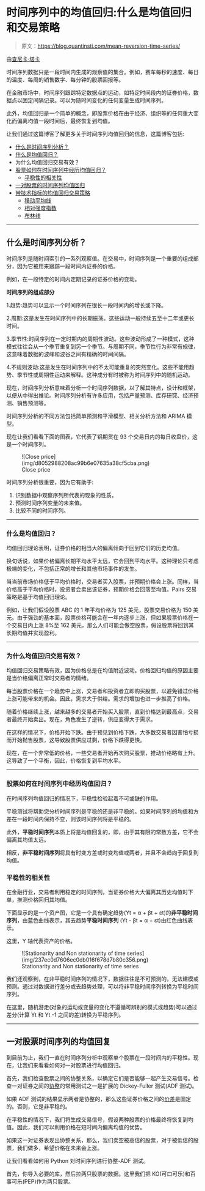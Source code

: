 # 时间序列中的均值回归:什么是均值回归和交易策略

> 原文：<https://blog.quantinsti.com/mean-reversion-time-series/>

由[查尼卡·塔卡](https://www.linkedin.com/in/chainika-bahl-thakar-b32971155/)

时间序列数据只是一段时间内生成的观察值的集合。例如，赛车每秒的速度、每日的温度、每周的销售数字、每分钟的股票回报等。

在金融市场中，时间序列跟踪特定数据点的运动，如特定时间段内的证券价格，数据点以固定间隔记录。可以为随时间变化的任何变量生成时间序列。

此外，均值回归是一个简单的概念，即股票价格在由于经济、组织等的任何重大变化而偏离均值一段时间后，最终恢复到均值。

让我们通过这篇博客了解更多关于时间序列均值回归的信息，这篇博客包括:

*   [什么是时间序列分析？](#what-is-time-series-analysis)
*   [什么是均值回归？](#what-is-mean-reversion)
*   为什么均值回归交易有效？
*   [股票如何在时间序列中经历均值回归？](#how-does-a-stock-undergo-mean-reversion-in-time-series)
    *   [平稳性的相关性](#relevance-of-stationarity)
*   [一对股票的时间序列均值回归](#mean-reversion-in-time-series-with-a-pair-of-stocks)
*   [带技术指标的均值回归交易策略](#mean-reversion-trading-strategies-with-technical-indicators)
    *   [移动平均线](#moving-average)
    *   [相对强度指数](#rsi)
    *   [布林线](#bollinger-bands)

* * *

## 什么是时间序列分析？

时间序列是随时间索引的一系列观察值。在交易中，时间序列是一个重要的组成部分，因为它被用来跟踪一段时间内证券的价格。

例如，在一段特定的时间内定期记录的证券价格的变动。

**时间序列的组成部分**

1.趋势:趋势可以显示一个时间序列在很长一段时间内的增长或下降。

2.周期:这是发生在时间序列中的长期振荡。这些运动一般持续五至十二年或更长时间。

3.季节性:时间序列在一定时期内的周期性波动。这些波动形成了一种模式，这种模式往往会从一个季节重复到另一个季节。与周期不同，季节性行为非常有规律，这意味着数据的波峰和波谷之间有精确的时间间隔。

4.不规则波动:这是发生在时间序列中的不太可能重复的突然变化。这些不能用趋势、季节性或周期性运动来解释。这种成分有时被称为时间序列中的随机运动。

现在，时间序列分析意味着分析一个时间序列数据，以了解其特点，设计和框架，以便从中得出推论。时间序列分析有许多应用，包括产量预测、库存研究、经济预测、销售预测等。

时间序列分析的不同方法包括简单预测和平滑模型、相关分析方法和 ARIMA 模型。

现在让我们看看下面的图表，它代表了铝期货在 93 个交易日内的每日收盘价，这是一个时间序列。

<figure class="kg-card kg-image-card kg-width-full kg-card-hascaption">![Close price](img/d8052988208ac99b6e07635a38cf5cba.png)

<figcaption>Close price</figcaption>

</figure>

时间序列分析很重要，因为它有助于:

1.  识别数据中观察序列所代表的现象的性质。
2.  预测时间序列变量的未来值。
3.  比较不同的时间序列。

* * *

### 什么是均值回归？

均值回归理论表明，证券价格的相当大的偏离倾向于回到它们的历史均值。

换句话说，如果价格偏离长期平均水平太远，它会回到平均水平。这种理论只考虑极端的变化，不包括正常的增长和其他市场事件的发生。

当当前市场价格低于平均价格时，交易者买入股票，并预期价格会上涨。同样，当价格高于平均价格时，投资者会卖出该证券，预期价格会回落至均值。Pairs 交易策略是基于均值回归理论。

例如，让我们假设股票 ABC 的 1 年平均价格为 125 美元，股票交易价格为 150 美元。由于强劲的基本面，股票价格可能会在一年内逐步上涨，但如果股票价格在一个交易日内上涨 8%至 162 美元，那么人们可能会做空股票，假设股票将回到其长期均值并实现盈利。

* * *

### 为什么均值回归交易有效？

均值回归交易策略有效，因为价格总是在均值附近波动。价格回归均值的原因主要是当价格偏离正常时交易者的情绪。

每当股票价格在一个趋势中上涨，交易者和投资者立即购买股票，以避免错过价格上涨可能带来的机会。因此，需求大于供给。需求的增加也进一步推高了价格。

随着价格继续上涨，越来越多的交易者开始买入股票，直到价格达到最高点，交易者最终开始卖出。现在，角色发生了逆转，供应变得大于需求。

在这样的情况下，价格开始下跌。由于预见到价格下跌，大多数交易者因害怕亏损而开始抛售股票，这导致股票供应过剩，价格下跌得更快。

现在，在一个非常低的价格，一些交易者开始再次购买股票，推动价格略有上升。这导致了一个平衡，因此，价格恢复到平均水平。

* * *

### 股票如何在时间序列中经历均值回归？

在时间序列均值回归的情况下，平稳性检验起着不可或缺的作用。

平稳测试将帮助您分析时间序列是平稳的还是非平稳的。如果时间序列的均值和方差在一段时间内保持不变，则该时间序列将是平稳的。

此外，**平稳时间序列**本质上将是均值回复的，即，由于其有限的常数方差，它不会偏离其均值太远。

相反，**非平稳时间序列**将具有时变方差或时变均值或两者，并且不会趋向于回复到均值。

### 平稳性的相关性

在金融行业，交易者利用稳定的时间序列，当证券价格大大偏离其历史均值时下单，推测价格回归其均值。

下面显示的是一个资产图，它是一个具有确定趋势(Yt = α + βt + εt)的**非平稳时间序列**，由蓝色曲线表示，其去趋势**平稳时间序列** (Yt - βt = α + εt)由红色曲线表示。

这里，Y 轴代表资产的价格。

<figure class="kg-card kg-image-card kg-width-full kg-card-hascaption">![Stationarity and Non stationarity of time series](img/237ec0d7606ec0db016f678d7b80c356.png)

<figcaption>Stationarity and Non stationarity of time series</figcaption>

</figure>

我们还观察到，在非平稳时间序列的情况下，数据往往是不可预测的，无法建模或预测。通过对数据进行差分或去趋势处理，可以将非平稳时间序列转换为平稳时间序列。

在这里，随机游走(对象的运动或变量的变化不遵循可辨别的模式或趋势)可以通过差分(计算 Yt 和 Yt -1 之间的差)转换为平稳序列。

* * *

## 一对股票时间序列的均值回复

到目前为止，我们一直在时间序列分析中观察单个股票在一段时间内的平稳性。现在，让我们来看看如何对一对股票进行均值回归。

首先，我们检查股票之间的协整关系，以确定它们是否能够一起产生交易信号。检查一对证券之间的[协整](https://quantra.quantinsti.com/glossary/Cointegration)的常用测试之一是扩展的 Dickey-Fuller 测试(ADF 测试)。

如果 ADF 测试的结果显示两者是协整的，那么这些证券价格之间的[价差](https://quantra.quantinsti.com/glossary/Spread)是固定的。否则，它是非平稳的。

在平稳性的情况下，我们将生成交易信号，假设两种股票的价格最终将恢复到均值。因此，我们可以利用价格在短时间内偏离均值的优势。

如果这一对证券表现出协整关系，那么，我们卖空被高估的股票，对于被低估的股票，我们做多，希望价格在未来会上涨。

让我们看看如何用 Python 对时间序列进行协整-ADF 测试。

首先，你导入必要的库，然后拉两只股票的数据。这里我们把 KO(可口可乐)和百事可乐(PEP)作为两只股票。